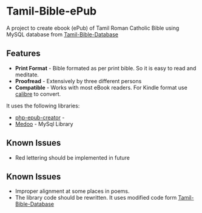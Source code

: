 # Tamil-Bible-ePub
A project to create ebook (ePub) of Tamil Roman Catholic Bible using MySQL database from [Tamil-Bible-Database](https://github.com/jayarathina/Tamil-Bible-Database)

## Features
* **Print Format** - Bible formated as per print bible. So it is easy to read and meditate.
* **Proofread** - Extensively by three different persons
* **Compatible** - Works with most eBook readers. For Kindle format use [calibre](https://calibre-ebook.com/download) to convert.

It uses the following libraries:
* [php-epub-creator](https://github.com/luizomf/php-epub-creator) - 
* [Medoo](https://github.com/catfan/Medoo) - MySql Library

## Known Issues
* Red lettering should be implemented in future

## Known Issues
* Improper alignment at some places in poems.
* The library code should be rewritten. It uses modified code form [Tamil-Bible-Database](https://github.com/jayarathina/Tamil-Bible-Database)

